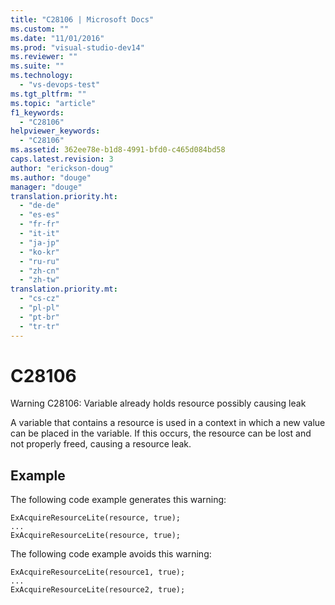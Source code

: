 ```yaml
---
title: "C28106 | Microsoft Docs"
ms.custom: ""
ms.date: "11/01/2016"
ms.prod: "visual-studio-dev14"
ms.reviewer: ""
ms.suite: ""
ms.technology: 
  - "vs-devops-test"
ms.tgt_pltfrm: ""
ms.topic: "article"
f1_keywords: 
  - "C28106"
helpviewer_keywords: 
  - "C28106"
ms.assetid: 362ee78e-b1d8-4991-bfd0-c465d084bd58
caps.latest.revision: 3
author: "erickson-doug"
ms.author: "douge"
manager: "douge"
translation.priority.ht: 
  - "de-de"
  - "es-es"
  - "fr-fr"
  - "it-it"
  - "ja-jp"
  - "ko-kr"
  - "ru-ru"
  - "zh-cn"
  - "zh-tw"
translation.priority.mt: 
  - "cs-cz"
  - "pl-pl"
  - "pt-br"
  - "tr-tr"
---
```

# C28106
Warning C28106: Variable already holds resource possibly causing leak  
  
 A variable that contains a resource is used in a context in which a new value can be placed in the variable. If this occurs, the resource can be lost and not properly freed, causing a resource leak.  
  
## Example  
 The following code example generates this warning:  
  
```  
ExAcquireResourceLite(resource, true);  
...  
ExAcquireResourceLite(resource, true);  
```  
  
 The following code example avoids this warning:  
  
```  
ExAcquireResourceLite(resource1, true);  
...  
ExAcquireResourceLite(resource2, true);  
```